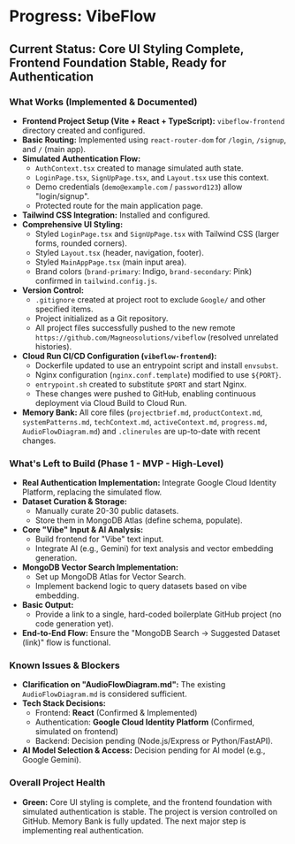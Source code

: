 # Progress: VibeFlow

## Current Status: Core UI Styling Complete, Frontend Foundation Stable, Ready for Authentication

### What Works (Implemented & Documented)
*   **Frontend Project Setup (Vite + React + TypeScript):** `vibeflow-frontend` directory created and configured.
*   **Basic Routing:** Implemented using `react-router-dom` for `/login`, `/signup`, and `/` (main app).
*   **Simulated Authentication Flow:**
    *   `AuthContext.tsx` created to manage simulated auth state.
    *   `LoginPage.tsx`, `SignUpPage.tsx`, and `Layout.tsx` use this context.
    *   Demo credentials (`demo@example.com` / `password123`) allow "login/signup".
    *   Protected route for the main application page.
*   **Tailwind CSS Integration:** Installed and configured.
*   **Comprehensive UI Styling:**
    *   Styled `LoginPage.tsx` and `SignUpPage.tsx` with Tailwind CSS (larger forms, rounded corners).
    *   Styled `Layout.tsx` (header, navigation, footer).
    *   Styled `MainAppPage.tsx` (main input area).
    *   Brand colors (`brand-primary`: Indigo, `brand-secondary`: Pink) confirmed in `tailwind.config.js`.
*   **Version Control:**
    *   `.gitignore` created at project root to exclude `Google/` and other specified items.
    *   Project initialized as a Git repository.
    *   All project files successfully pushed to the new remote `https://github.com/Magneosolutions/vibeflow` (resolved unrelated histories).
*   **Cloud Run CI/CD Configuration (`vibeflow-frontend`):**
    *   Dockerfile updated to use an entrypoint script and install `envsubst`.
    *   Nginx configuration (`nginx.conf.template`) modified to use `${PORT}`.
    *   `entrypoint.sh` created to substitute `$PORT` and start Nginx.
    *   These changes were pushed to GitHub, enabling continuous deployment via Cloud Build to Cloud Run.
*   **Memory Bank:** All core files (`projectbrief.md`, `productContext.md`, `systemPatterns.md`, `techContext.md`, `activeContext.md`, `progress.md`, `AudioFlowDiagram.md`) and `.clinerules` are up-to-date with recent changes.

### What's Left to Build (Phase 1 - MVP - High-Level)
*   **Real Authentication Implementation:** Integrate Google Cloud Identity Platform, replacing the simulated flow.
*   **Dataset Curation & Storage:**
    *   Manually curate 20-30 public datasets.
    *   Store them in MongoDB Atlas (define schema, populate).
*   **Core "Vibe" Input & AI Analysis:**
    *   Build frontend for "Vibe" text input.
    *   Integrate AI (e.g., Gemini) for text analysis and vector embedding generation.
*   **MongoDB Vector Search Implementation:**
    *   Set up MongoDB Atlas for Vector Search.
    *   Implement backend logic to query datasets based on vibe embedding.
*   **Basic Output:**
    *   Provide a link to a single, hard-coded boilerplate GitHub project (no code generation yet).
*   **End-to-End Flow:** Ensure the "MongoDB Search -> Suggested Dataset (link)" flow is functional.

### Known Issues & Blockers
*   **Clarification on "AudioFlowDiagram.md":** The existing `AudioFlowDiagram.md` is considered sufficient.
*   **Tech Stack Decisions:**
    *   Frontend: **React** (Confirmed & Implemented)
    *   Authentication: **Google Cloud Identity Platform** (Confirmed, simulated on frontend)
    *   Backend: Decision pending (Node.js/Express or Python/FastAPI).
*   **AI Model Selection & Access:** Decision pending for AI model (e.g., Google Gemini).

### Overall Project Health
*   **Green:** Core UI styling is complete, and the frontend foundation with simulated authentication is stable. The project is version controlled on GitHub. Memory Bank is fully updated. The next major step is implementing real authentication.
